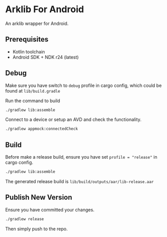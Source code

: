 # Arklib For Android

An arklib wrapper for Android.

## Prerequisites

- Kotlin toolchain
- Android SDK + NDK r24 (latest)

## Debug

Make sure you have switch to `debug` profile in cargo config, which could be found at `lib/build.gradle` 

Run the command to build

```sh
./gradlew lib:assemble
```

Connect to a device or setup an AVD and check the functionality.

```sh
./gradlew appmock:connectedCheck
```

## Build

Before make a release build, ensure you have set `profile = "release"` in cargo config.

```sh
./gradlew lib:assemble
```

The generated release build is `lib/build/outputs/aar/lib-release.aar`

## Publish New Version

Ensure you have committed your changes.

```sh
./gradlew release
```

Then simply push to the repo.